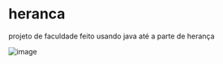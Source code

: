 # heranca

projeto de faculdade feito usando java até a parte de herança

![image](https://github.com/KAEDESK/heranca/assets/131830888/cdb53a56-42a6-4f3f-8a66-47a620ac5657)

